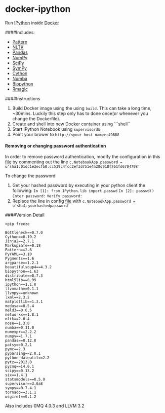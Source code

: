 docker-ipython
==============

Run [IPython](http://ipython.org) inside [Docker](http://www.docker.io)

####Includes:
* [Pattern](http://www.clips.ua.ac.be/pattern)
* [NLTK](http://nltk.org)
* [Pandas](http://pandas.pydata.org)
* [NumPy](http://www.numpy.org)
* [SciPy](http://scipy.org) 
* [SymPy](http://sympy.org)
* [Cython](http://cython.org)
* [Numba](http://numba.pydata.org)
* [Biopython](http://biopython.org)
* [Rmagic](http://ipython.org/ipython-doc/dev/config/extensions/rmagic.html)

####Instructions
1. Build Docker image using the using ```build```.  This can take a long time, ~30mins.  Luckily this step only has to done once(or whenever you change the Dockerfile).
2. Create and shell into new Docker container using ```shell``
3. Start IPython Notebook using ```supervisord&```
4. Point your brower to ```http://<your host name>:49888```

#### Removing or changing password authentication
In order to remove password authentication, modify the configuration in this [file](http://github.com/lluiscanet/docker-ipython/blob/master/profile_nbserver/ipython_notebook_config.py)
by commenting out the line
```c.NotebookApp.password = u'sha1:01dc1e3ecfb8:cc539c4fcc2ef3d751e4a20d918f761fd6704798'```

To change the password
1. Get your hashed password by executing in your python client the following: 
```In [1]: from IPython.lib import passwd```
```In [2]: passwd()```
```Enter password:```
```Verify password:```
2. Replace the line in config [file](http://github.com/lluiscanet/docker-ipython/blob/master/profile_nbserver/ipython_notebook_config.py) with 
```c.NotebookApp.password = u'sha1:yourhashedpassword'``` 

####Version Detail
```
>pip freeze

Bottleneck==0.7.0
Cython==0.19.2
Jinja2==2.7.1
MarkupSafe==0.18
Pattern==2.6
PyYAML==3.10
Pygments==1.6
argparse==1.2.1
beautifulsoup4==4.3.2
biopython==1.63
distribute==0.7.3
html5lib==0.99
ipython==1.1.0
llvmmath==0.1.1
llvmpy==unknown
lxml==2.3.2
matplotlib==1.3.1
medusa==0.5.4
meld3==0.6.5
networkx==1.8.1
nltk==2.0.4
nose==1.3.0
numba==0.11.0
numexpr==2.2.2
numpy==1.7.1
pandas==0.12.0
patsy==0.2.1
pymc==2.3
pyparsing==2.0.1
python-dateutil==2.2
pytz==2013.8
pyzmq==14.0.1
scipy==0.13.2
six==1.4.1
statsmodels==0.5.0
supervisor==3.0a8
sympy==0.7.4.1
tornado==3.1.1
wsgiref==0.1.2

```

Also includes 0MQ 4.0.3 and LLVM 3.2
